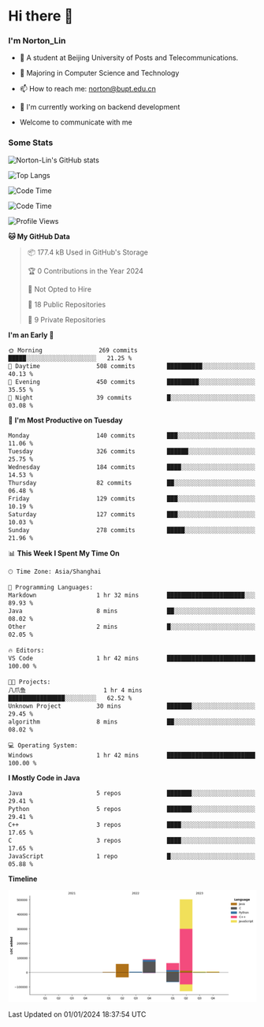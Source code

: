 
# Hi there 👋

### I'm Norton_Lin
- 🏫 A student at Beijing University of Posts and Telecommunications.
- 🌱 Majoring in Computer Science and Technology
- 📫 How to reach me: norton@bupt.edu.cn
- 🌱 I'm currently working on backend development

- Welcome to communicate with me

### Some Stats
![Norton-Lin's GitHub stats](https://github-readme-stats.vercel.app/api?username=Norton-Lin&count_private=true&show_icons=true&theme=radical)

![Top Langs](https://github-readme-stats.vercel.app/api/top-langs/?username=Norton-Lin&langs_count=10&layout=compact)

![Code Time](https://github-readme-stats.vercel.app/api/wakatime?username=Norton_Lin)

<!--START_SECTION:waka-->
![Code Time](http://img.shields.io/badge/Code%20Time-446%20hrs%2043%20mins-blue)

![Profile Views](http://img.shields.io/badge/Profile%20Views-0-blue)

**🐱 My GitHub Data** 

> 📦 177.4 kB Used in GitHub's Storage 
 > 
> 🏆 0 Contributions in the Year 2024
 > 
> 🚫 Not Opted to Hire
 > 
> 📜 18 Public Repositories 
 > 
> 🔑 9 Private Repositories 
 > 
**I'm an Early 🐤** 

```text
🌞 Morning                269 commits         █████░░░░░░░░░░░░░░░░░░░░   21.25 % 
🌆 Daytime                508 commits         ██████████░░░░░░░░░░░░░░░   40.13 % 
🌃 Evening                450 commits         █████████░░░░░░░░░░░░░░░░   35.55 % 
🌙 Night                  39 commits          █░░░░░░░░░░░░░░░░░░░░░░░░   03.08 % 
```
📅 **I'm Most Productive on Tuesday** 

```text
Monday                   140 commits         ███░░░░░░░░░░░░░░░░░░░░░░   11.06 % 
Tuesday                  326 commits         ██████░░░░░░░░░░░░░░░░░░░   25.75 % 
Wednesday                184 commits         ████░░░░░░░░░░░░░░░░░░░░░   14.53 % 
Thursday                 82 commits          ██░░░░░░░░░░░░░░░░░░░░░░░   06.48 % 
Friday                   129 commits         ███░░░░░░░░░░░░░░░░░░░░░░   10.19 % 
Saturday                 127 commits         ███░░░░░░░░░░░░░░░░░░░░░░   10.03 % 
Sunday                   278 commits         █████░░░░░░░░░░░░░░░░░░░░   21.96 % 
```


📊 **This Week I Spent My Time On** 

```text
🕑︎ Time Zone: Asia/Shanghai

💬 Programming Languages: 
Markdown                 1 hr 32 mins        ██████████████████████░░░   89.93 % 
Java                     8 mins              ██░░░░░░░░░░░░░░░░░░░░░░░   08.02 % 
Other                    2 mins              █░░░░░░░░░░░░░░░░░░░░░░░░   02.05 % 

🔥 Editors: 
VS Code                  1 hr 42 mins        █████████████████████████   100.00 % 

🐱‍💻 Projects: 
八爪鱼                      1 hr 4 mins         ████████████████░░░░░░░░░   62.52 % 
Unknown Project          30 mins             ███████░░░░░░░░░░░░░░░░░░   29.45 % 
algorithm                8 mins              ██░░░░░░░░░░░░░░░░░░░░░░░   08.02 % 

💻 Operating System: 
Windows                  1 hr 42 mins        █████████████████████████   100.00 % 
```

**I Mostly Code in Java** 

```text
Java                     5 repos             ███████░░░░░░░░░░░░░░░░░░   29.41 % 
Python                   5 repos             ███████░░░░░░░░░░░░░░░░░░   29.41 % 
C++                      3 repos             ████░░░░░░░░░░░░░░░░░░░░░   17.65 % 
C                        3 repos             ████░░░░░░░░░░░░░░░░░░░░░   17.65 % 
JavaScript               1 repo              █░░░░░░░░░░░░░░░░░░░░░░░░   05.88 % 
```



**Timeline**

![Lines of Code chart](https://raw.githubusercontent.com/Norton-Lin/Norton-Lin/main/assets/bar_graph.png)


 Last Updated on 01/01/2024 18:37:54 UTC
<!--END_SECTION:waka-->

